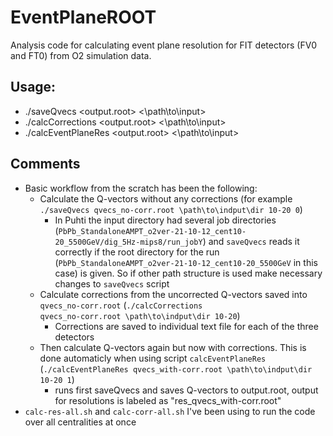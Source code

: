 # EventPlaneROOT

Analysis code for calculating event plane resolution for FIT detectors (FV0 and FT0) from O2 simulation data.

## Usage:

 * ./saveQvecs <output.root> <\path\to\input> <some label> <docorrections>
 * ./calcCorrections <output.root> <\path\to\input> <some label>
 * ./calcEventPlaneRes <output.root> <\path\to\input> <some label> <docorrections>

## Comments
 * Basic workflow from the scratch has been the following:
    * Calculate the Q-vectors without any corrections (for example <code>./saveQvecs qvecs_no-corr.root \path\to\indput\dir 10-20 0</code>)
        * In Puhti the input directory had several job directories (<code>PbPb_StandaloneAMPT_o2ver-21-10-12_cent10-20_5500GeV/dig_5Hz-mips8/run_jobY</code>) and <code>saveQvecs</code> reads it correctly if the root directory for the run (<code>PbPb_StandaloneAMPT_o2ver-21-10-12_cent10-20_5500GeV</code> in this case) is given. So if other path structure is used make necessary changes to <code>saveQvecs</code> script
    * Calculate corrections from the uncorrected Q-vectors saved into <code>qvecs_no-corr.root</code> (<code>./calcCorrections qvecs_no-corr.root \path\to\indput\dir 10-20</code>)
        * Corrections are saved to individual text file for each of the three detectors
    * Then calculate Q-vectors again but now with corrections. This is done automaticly when using script <code>calcEventPlaneRes</code> (<code>./calcEventPlaneRes qvecs_with-corr.root \path\to\indput\dir 10-20 1</code>)
        *  runs first saveQvecs and saves Q-vectors to output.root, output for resolutions is labeled as "res_qvecs_with-corr.root"
 * <code>calc-res-all.sh</code> and <code>calc-corr-all.sh</code> I've been using to run the code over all centralities at once
